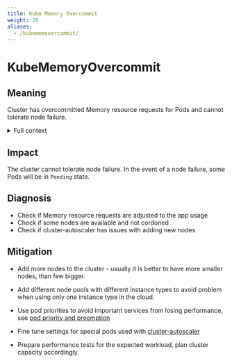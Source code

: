 ```yaml
---
title: Kube Memory Overcommit
weight: 20
aliases:
  - /kubememovercommit/
---
```


# KubeMemoryOvercommit

## Meaning

Cluster has overcommitted Memory resource requests for Pods
and cannot tolerate node failure.

<details>
<summary>Full context</summary>

Total number of Memory requests for pods exceeds cluster capacity.
In case of node failure some pods will not fit in the remaining nodes.

</details>

## Impact

The cluster cannot tolerate node failure. In the event of a node failure,
some Pods will be in `Pending` state.

## Diagnosis

- Check if Memory resource requests are adjusted to the app usage
- Check if some nodes are available and not cordoned
- Check if cluster-autoscaler has issues with adding new nodes

## Mitigation

- Add more nodes to the cluster - usually it is better to have more smaller
  nodes, than few bigger.

- Add different node pools with different instance types to avoid problem
  when using only one instance type in the cloud.

- Use pod priorities to avoid important services from losing performance,
  see [pod priority and preemption](https://kubernetes.io/docs/concepts/scheduling-eviction/pod-priority-preemption/)

- Fine tune settings for special pods used with [cluster-autoscaler](https://github.com/kubernetes/autoscaler/blob/master/cluster-autoscaler/FAQ.md#how-does-cluster-autoscaler-work-with-pod-priority-and-preemption)

- Prepare performance tests for the expected workload, plan cluster capacity
  accordingly.
